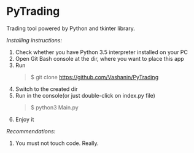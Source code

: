 # PyTrading
Trading tool powered by Python and tkinter library.

*Installing instructions:*

1) Check whether you have Python 3.5 interpreter installed on your PC
2) Open Git Bash console at the dir, where you want to place this app
3) Run
    > $ git clone https://github.com/Vashanin/PyTrading
4) Switch to the created dir
5) Run in the console(or just double-click on index.py file)
    > $ python3 Main.py
6) Enjoy it

*Recommendations:*
1) You must not touch code. Really.

